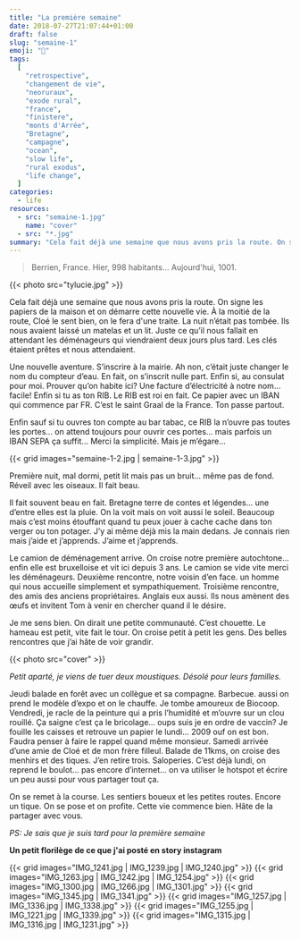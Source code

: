 ```yaml
---
title: "La première semaine"
date: 2018-07-27T21:07:44+01:00
draft: false
slug: "semaine-1"
emoji: "🏡"
tags:
  [
    "retrospective",
    "changement de vie",
    "neoruraux",
    "exode rural",
    "france",
    "finistere",
    "monts d'Arrée",
    "Bretagne",
    "campagne",
    "ocean",
    "slow life",
    "rural exodus",
    "life change",
  ]
categories:
  - life
resources:
  - src: "semaine-1.jpg"
    name: "cover"
  - src: "*.jpg"
summary: "Cela fait déjà une semaine que nous avons pris la route. On signe les papiers de la maison et on démarre cette nouvelle vie. À la moitié de la route, Cloé le sent bien, on le fera d'une traite. La nuit n’était pas tombée. Ils nous avaient laissé un matelas et un lit. "
---
```


> Berrien, France. Hier, 998 habitants... Aujourd'hui, 1001.

{{< photo src="tylucie.jpg" >}}

Cela fait déjà une semaine que nous avons pris la route. On signe les papiers de la maison et on démarre cette nouvelle vie. À la moitié de la route, Cloé le sent bien, on le fera d'une traite. La nuit n’était pas tombée. Ils nous avaient laissé un matelas et un lit. Juste ce qu’il nous fallait en attendant les déménageurs qui viendraient deux jours plus tard. Les clés étaient prêtes et nous attendaient.

Une nouvelle aventure. S’inscrire à la mairie. Ah non, c’était juste changer le nom du compteur d’eau. En fait, on s’inscrit nulle part. Enfin si, au consulat pour moi. Prouver qu’on habite ici? Une facture d’électricité à notre nom... facile! Enfin si tu as ton RIB. Le RIB est roi en fait. Ce papier avec un IBAN qui commence par FR. C’est le saint Graal de la France. Ton passe partout.

Enfin sauf si tu ouvres ton compte au bar tabac, ce RIB la n’ouvre pas toutes les portes... on attend toujours pour ouvrir ces portes... mais parfois un IBAN SEPA ça suffit... Merci la simplicité. Mais je m’égare...

{{< grid images="semaine-1-2.jpg | semaine-1-3.jpg" >}}

Première nuit, mal dormi, petit lit mais pas un bruit... même pas de fond. Réveil avec les oiseaux. Il fait beau.

Il fait souvent beau en fait. Bretagne terre de contes et légendes... une d’entre elles est la pluie. On la voit mais on voit aussi le soleil. Beaucoup mais c’est moins étouffant quand tu peux jouer à cache cache dans ton verger ou ton potager. J’y ai même déjà mis la main dedans. Je connais rien mais j’aide et j’apprends. J’aime et j’apprends.

Le camion de déménagement arrive. On croise notre première autochtone... enfin elle est bruxelloise et vit ici depuis 3 ans. Le camion se vide vite merci les déménageurs.
Deuxième rencontre, notre voisin d’en face. un homme qui nous accueille simplement et sympathiquement.
Troisième rencontre, des amis des anciens propriétaires. Anglais eux aussi. Ils nous amènent des œufs et invitent Tom à venir en chercher quand il le désire.

Je me sens bien. On dirait une petite communauté. C’est chouette. Le hameau est petit, vite fait le tour. On croise petit à petit les gens. Des belles rencontres que j’ai hâte de voir grandir.

{{< photo src="cover" >}}

_Petit aparté, je viens de tuer deux moustiques. Désolé pour leurs familles._

Jeudi balade en forêt avec un collègue et sa compagne. Barbecue. aussi on prend le modèle d’expo et on le chauffe. Je tombe amoureux de Biocoop.
Vendredi, je racle de la peinture qui a pris l’humidité et m’ouvre sur un clou rouillé. Ça saigne c’est ça le bricolage... oups suis je en ordre de vaccin? Je fouille les caisses et retrouve un papier le lundi... 2009 ouf on est bon. Faudra penser à faire le rappel quand même monsieur.
Samedi arrivée d’une amie de Cloé et de mon frère filleul. Balade de 11kms, on croise des menhirs et des tiques. J’en retire trois. Saloperies.
C’est déjà lundi, on reprend le boulot... pas encore d’internet... on va utiliser le hotspot et écrire un peu aussi pour vous partager tout ça.

On se remet à la course. Les sentiers boueux et les petites routes. Encore un tique. On se pose et on profite. Cette vie commence bien. Hâte de la partager avec vous.

_PS: Je sais que je suis tard pour la première semaine_

**Un petit florilège de ce que j'ai posté en story instagram**

{{< grid images="IMG_1241.jpg | IMG_1239.jpg | IMG_1240.jpg" >}}
{{< grid images="IMG_1263.jpg | IMG_1242.jpg | IMG_1254.jpg" >}}
{{< grid images="IMG_1300.jpg | IMG_1266.jpg | IMG_1301.jpg" >}}
{{< grid images="IMG_1345.jpg | IMG_1341.jpg" >}}
{{< grid images="IMG_1257.jpg | IMG_1336.jpg | IMG_1338.jpg" >}}
{{< grid images="IMG_1255.jpg | IMG_1221.jpg | IMG_1339.jpg" >}}
{{< grid images="IMG_1315.jpg | IMG_1316.jpg | IMG_1231.jpg" >}}
